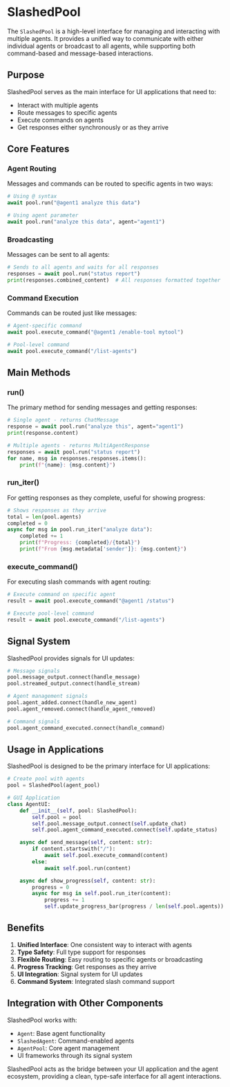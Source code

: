 # SlashedPool

The `SlashedPool` is a high-level interface for managing and interacting with multiple agents. It provides a unified way to communicate with either individual agents or broadcast to all agents, while supporting both command-based and message-based interactions.

## Purpose

SlashedPool serves as the main interface for UI applications that need to:
- Interact with multiple agents
- Route messages to specific agents
- Execute commands on agents
- Get responses either synchronously or as they arrive

## Core Features

### Agent Routing

Messages and commands can be routed to specific agents in two ways:

```python
# Using @ syntax
await pool.run("@agent1 analyze this data")

# Using agent parameter
await pool.run("analyze this data", agent="agent1")
```

### Broadcasting

Messages can be sent to all agents:

```python
# Sends to all agents and waits for all responses
responses = await pool.run("status report")
print(responses.combined_content)  # All responses formatted together
```

### Command Execution

Commands can be routed just like messages:

```python
# Agent-specific command
await pool.execute_command("@agent1 /enable-tool mytool")

# Pool-level command
await pool.execute_command("/list-agents")
```

## Main Methods

### run()

The primary method for sending messages and getting responses:

```python
# Single agent - returns ChatMessage
response = await pool.run("analyze this", agent="agent1")
print(response.content)

# Multiple agents - returns MultiAgentResponse
responses = await pool.run("status report")
for name, msg in responses.responses.items():
    print(f"{name}: {msg.content}")
```

### run_iter()

For getting responses as they complete, useful for showing progress:

```python
# Shows responses as they arrive
total = len(pool.agents)
completed = 0
async for msg in pool.run_iter("analyze data"):
    completed += 1
    print(f"Progress: {completed}/{total}")
    print(f"From {msg.metadata['sender']}: {msg.content}")
```

### execute_command()

For executing slash commands with agent routing:

```python
# Execute command on specific agent
result = await pool.execute_command("@agent1 /status")

# Execute pool-level command
result = await pool.execute_command("/list-agents")
```

## Signal System

SlashedPool provides signals for UI updates:

```python
# Message signals
pool.message_output.connect(handle_message)
pool.streamed_output.connect(handle_stream)

# Agent management signals
pool.agent_added.connect(handle_new_agent)
pool.agent_removed.connect(handle_agent_removed)

# Command signals
pool.agent_command_executed.connect(handle_command)
```

## Usage in Applications

SlashedPool is designed to be the primary interface for UI applications:

```python
# Create pool with agents
pool = SlashedPool(agent_pool)

# GUI Application
class AgentUI:
    def __init__(self, pool: SlashedPool):
        self.pool = pool
        self.pool.message_output.connect(self.update_chat)
        self.pool.agent_command_executed.connect(self.update_status)

    async def send_message(self, content: str):
        if content.startswith("/"):
            await self.pool.execute_command(content)
        else:
            await self.pool.run(content)

    async def show_progress(self, content: str):
        progress = 0
        async for msg in self.pool.run_iter(content):
            progress += 1
            self.update_progress_bar(progress / len(self.pool.agents))
```

## Benefits

1. **Unified Interface**: One consistent way to interact with agents
2. **Type Safety**: Full type support for responses
3. **Flexible Routing**: Easy routing to specific agents or broadcasting
4. **Progress Tracking**: Get responses as they arrive
5. **UI Integration**: Signal system for UI updates
6. **Command System**: Integrated slash command support

## Integration with Other Components

SlashedPool works with:
- `Agent`: Base agent functionality
- `SlashedAgent`: Command-enabled agents
- `AgentPool`: Core agent management
- UI frameworks through its signal system

SlashedPool acts as the bridge between your UI application and the agent ecosystem, providing a clean, type-safe interface for all agent interactions.
